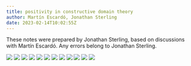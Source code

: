 ```yaml
---
title: positivity in constructive domain theory
author: Martín Escardó, Jonathan Sterling
date: 2023-02-14T10:02:55Z
---
```


These notes were prepared by Jonathan Sterling, based on discussions with Martín Escardó. Any errors belong to Jonathan Sterling.

![](jms-001M)
![](jms-0029)
![](jms-0028)
![](jms-001O)
![](jms-001P)
![](jms-001N)
![](jms-0022)
![](jms-0023)
![](jms-0027)
![](jms-0025)
![](jms-0024)
![](jms-0026)
